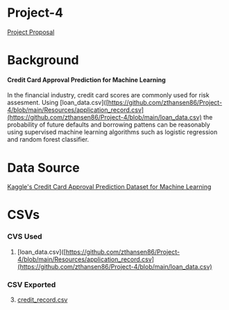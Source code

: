 # Project-4
[Project Proposal](https://docs.google.com/document/d/13jzh5GitPx-FSpSME1IUk7DL0JOcLpmYqXXHkqt1ff8/edit?usp=sharing)

# Background
#### Credit Card Approval Prediction for Machine Learning 
In the financial industry, credit card scores are commonly used for risk assesment. Using [loan_data.csv]([https://github.com/zthansen86/Project-4/blob/main/Resources/application_record.csv](https://github.com/zthansen86/Project-4/blob/main/loan_data.csv) the probability of future defaults and borrowing pattens can be reasonably using supervised machine learning algorithms such as logistic regression and random forest classifier.  

# Data Source 
[Kaggle's Credit Card Approval Prediction Dataset for Machine Learning](https://www.kaggle.com/datasets/rikdifos/credit-card-approval-prediction)

# CSVs
### CVS Used
1. [loan_data.csv]([https://github.com/zthansen86/Project-4/blob/main/Resources/application_record.csv](https://github.com/zthansen86/Project-4/blob/main/loan_data.csv)
### CSV Exported
3. [credit_record.csv](https://github.com/zthansen86/Project-4/blob/main/Resources/credit_record.csv)

